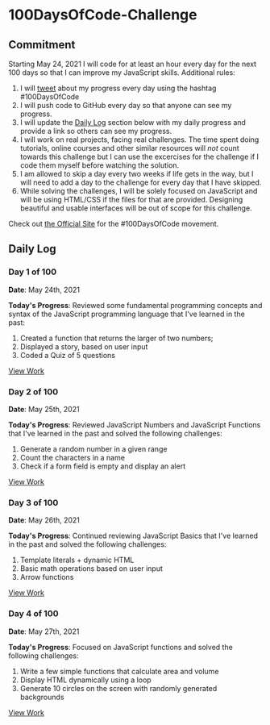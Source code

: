# 100DaysOfCode-Challenge

## Commitment

Starting May 24, 2021 I will code for at least an hour every day for the next 100 days so that I can improve my JavaScript skills. Additional rules:

1. I will [tweet](https://twitter.com/mariaionova) about my progress every day using the hashtag #100DaysOfCode
2. I will push code to GitHub every day so that anyone can see my progress.
3. I will update the [Daily Log](#daily-log) section below with my daily progress and provide a link so others can see my progress.
4. I will work on real projects, facing real challenges. The time spent doing tutorials, online courses and other similar resources will _not_ count towards this challenge but I can use the excercises for the challenge if I code them myself before watching the solution.
5. I am allowed to skip a day every two weeks if life gets in the way, but I will need to add a day to the challenge for every day that I have skipped.
6. While solving the challenges, I will be solely focused on JavaScript and will be using HTML/CSS if the files for that are provided. Designing beautiful and usable interfaces will be out of scope for this challenge.  

Check out [the Official Site](http://100daysofcode.com/) for the #100DaysOfCode movement.

## Daily Log
  
### Day 1 of 100
  
**Date**: May 24th, 2021
  
**Today's Progress**: Reviewed some fundamental programming concepts and syntax of the JavaScript programming language that I've learned in the past:
  
1. Created a function that returns the larger of two numbers;
2. Displayed a story, based on user input
3. Coded a Quiz of 5 questions
  
[View Work](https://github.com/mionova/100DaysOfCode-Challenge/tree/main/code/day-1)  

### Day 2 of 100
  
**Date**: May 25th, 2021
  
**Today's Progress**: Reviewed JavaScript Numbers and JavaScript Functions that I've learned in the past and solved the following challenges:
  
1. Generate a random number in a given range
2. Count the characters in a name
3. Check if a form field is empty and display an alert  

[View Work](https://github.com/mionova/100DaysOfCode-Challenge/tree/main/code/day-2)

### Day 3 of 100
  
**Date**: May 26th, 2021
  
**Today's Progress**: Continued reviewing JavaScript Basics that I've learned in the past and solved the following challenges:
  
1. Template literals + dynamic HTML
2. Basic math operations based on user input
3. Arrow functions

[View Work](https://github.com/mionova/100DaysOfCode-Challenge/tree/main/code/day-3)

### Day 4 of 100
  
**Date**: May 27th, 2021
  
**Today's Progress**: Focused on JavaScript functions and solved the following challenges:
  
1. Write a few simple functions that calculate area and volume
2. Display HTML dynamically using a loop
3. Generate 10 circles on the screen with randomly generated backgrounds

[View Work](https://github.com/mionova/100DaysOfCode-Challenge/tree/main/code/day-4)